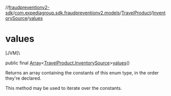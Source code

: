 //[fraudpreventionv2-sdk](../../../../index.md)/[com.expediagroup.sdk.fraudpreventionv2.models](../../index.md)/[TravelProduct](../index.md)/[InventorySource](index.md)/[values](values.md)

# values

[JVM]\

public final [Array](https://kotlinlang.org/api/latest/jvm/stdlib/kotlin/-array/index.html)&lt;[TravelProduct.InventorySource](index.md)&gt;[values](values.md)()

Returns an array containing the constants of this enum type, in the order they're declared.

This method may be used to iterate over the constants.
